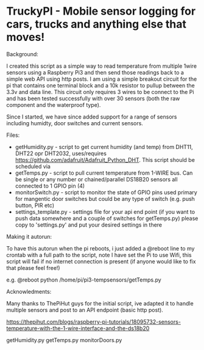 TruckyPI - Mobile sensor logging for cars, trucks and anything else that moves!
================================================================================

Background:

I created this script as a simple way to read temperature from multiple 1wire sensors using a Raspberry Pi3 and then send those readings back to a simple web API using http posts. I am using a simple breakout circuit for the pi that contains one terminal block and a 10k resistor to pullup between the 3.3v and data line. This circuit only requires 3 wires to be connect to the Pi and has been tested successfully with over 30 sensors (both the raw component and the waterproof type).

Since I started, we have since added support for a range of sensors including humidty, door switches and current sensors.

Files:


- getHumidity.py - script to get current humidity (and temp) from DHT11, DHT22 opr DHT2032, uses/requires https://github.com/adafruit/Adafruit_Python_DHT. This script should be scheduled via
- getTemps.py - script to pull current temperature from 1-WIRE bus. Can be single or any number or chained/parallel DS18B20 sensors all connected to 1 GPIO pin (4)
- monitorSwitch.py - script to monitor the state of GPIO pins used primary for mangentic door switches but could be any type of switch (e.g. push button, PIR etc)
- settings_template.py - settings file for your api end point (if you want to push data somewhere and a couple of switches for getTemps.py) please copy to 'settings.py' and put your desired settings in there

Making it autorun:

To have this autorun when the pi reboots, i just added a @reboot line to my crontab with a full path to the script, note I have set the Pi to use Wifi, this script will fail if no internet connection is present (if anyone would like to fix that please feel free!)

e.g.
@reboot python /home/pi/pi3-tempsensors/getTemps.py

Acknowledments:

Many thanks to ThePiHut guys for the initial script, ive adapted it to handle multiple sensors and post to an API endpoint (basic http post).

https://thepihut.com/blogs/raspberry-pi-tutorials/18095732-sensors-temperature-with-the-1-wire-interface-and-the-ds18b20



getHumidity.py
getTemps.py
monitorDoors.py
